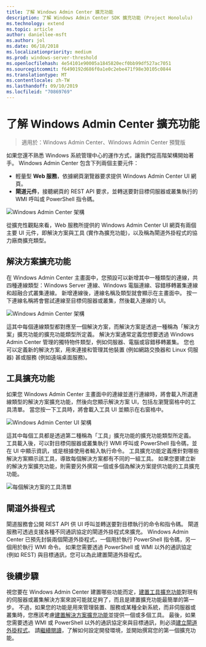 ```yaml
---
title: 了解 Windows Admin Center 擴充功能
description: 了解 Windows Admin Center SDK 擴充功能 (Project Honolulu)
ms.technology: extend
ms.topic: article
author: daniellee-msft
ms.author: jol
ms.date: 06/18/2018
ms.localizationpriority: medium
ms.prod: windows-server-threshold
ms.openlocfilehash: 4e54101e90005a1845820ecf0bb99df527ac7051
ms.sourcegitcommit: f6490192d686f0a1e0c2ebe471f98e30105c0844
ms.translationtype: MT
ms.contentlocale: zh-TW
ms.lasthandoff: 09/10/2019
ms.locfileid: "70869769"
---
```

# <a name="understanding-windows-admin-center-extensions"></a>了解 Windows Admin Center 擴充功能

>適用於：Windows Admin Center、Windows Admin Center 預覽版

如果您還不熟悉 Windows 系統管理中心的運作方式，讓我們從高階架構開始著手。 Windows Admin Center 包含下列兩個主要元件：

- 輕量型 **Web 服務**，依據網頁瀏覽器要求提供 Windows Admin Center UI 網頁。
- **閘道元件**，接聽網頁的 REST API 要求，並轉送要對目標伺服器或叢集執行的 WMI 呼叫或 PowerShell 指令碼。

![Windows Admin Center 架構](../media/understand-extensions/wac-architecture-500px.png)

從擴充性觀點來看，Web 服務所提供的 Windows Admin Center UI 網頁有兩個主要 UI 元件，即解決方案與工具 (實作為擴充功能)，以及稱為閘道外掛程式的協力廠商擴充類型。

## <a name="solution-extensions"></a>解決方案擴充功能

在 Windows Admin Center 主畫面中，您預設可以新增其中一種類型的連線，共四種連線類型：Windows Server 連線、Windows 電腦連線、容錯移轉叢集連線和超融合式叢集連線。 新增連線後，連線名稱及類型就會顯示在主畫面中。 按一下連線名稱將會嘗試連線至目標伺服器或叢集，然後載入連線的 UI。

![Windows Admin Center 架構](../media/understand-extensions/solutions-ui.png)

這其中每個連線類型都對應至一個解決方案，而解決方案是透過一種稱為「解決方案」擴充功能的擴充功能類型所定義。 解決方案通常定義您想要透過 Windows Admin Center 管理的獨特物件類型，例如伺服器、電腦或容錯移轉叢集。 您也可以定義新的解決方案，用來連接和管理其他裝置 (例如網路交換器和 Linux 伺服器) 甚或服務 (例如遠端桌面服務)。

## <a name="tool-extensions"></a>工具擴充功能

如果您 Windows Admin Center 主畫面中的連線並進行連線時，將會載入所選連線類型的解決方案擴充功能，然後向您顯示解決方案 UI，包括左瀏覽窗格中的工具清單。 當您按一下工具時，將會載入工具 UI 並顯示在右窗格中。

![Windows Admin Center UI 架構](../media/understand-extensions/ui-architecture.png)

這其中每個工具都是透過第二種稱為「工具」擴充功能的擴充功能類型所定義。 工具載入後，可以對目標伺服器或叢集執行 WMI 呼叫或 PowerShell 指令碼，並在 UI 中顯示資訊，或是根據使用者輸入執行命令。 工具擴充功能定義應針對哪些解決方案顯示該工具，導致每個解決方案都有不同的一組工具。 如果您要建立新的解決方案擴充功能，則需要另外撰寫一個或多個為解決方案提供功能的工具擴充功能。

![每個解決方案的工具清單](../media/understand-extensions/tools-for-solutions.png)

## <a name="gateway-plugins"></a>閘道外掛程式

閘道服務會公開 REST API 供 UI 呼叫並轉送要對目標執行的命令和指令碼。 閘道服務可透過支援各種不同通訊協定的閘道外掛程式來擴充。 Windows Admin Center 已預先封裝兩個閘道外掛程式，一個用於執行 PowerShell 指令碼，另一個用於執行 WMI 命令。 如果您需要透過 PowerShell 或 WMI 以外的通訊協定 (例如 REST) 與目標通訊，您可以為此建置閘道外掛程式。

## <a name="next-steps"></a>後續步驟

視您要在 Windows Admin Center 建置哪些功能而定，[建置工具擴充功能](develop-tool.md)對現有的伺服器或叢集解決方案來說可能就足夠了，而且是建置擴充功能最簡單的第一步。 不過，如果您的功能是用來管理裝置、服務或某種全新系統，而非伺服器或叢集時，您應該考慮[建置解決方案擴充功能](develop-solution.md)並提供一個或多個工具。 最後，如果您需要透過 WMI 或 PowerShell 以外的通訊協定來與目標通訊，則必須[建立閘道外掛程式](develop-gateway-plugin.md)。 請[繼續閱讀](developing-extensions.md)，了解如何設定開發環境，並開始撰寫您的第一個擴充功能。
